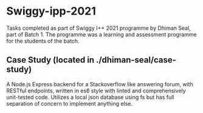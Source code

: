 # Swiggy-ipp-2021

Tasks completed as part of Swiggy I++ 2021 programme by Dhiman Seal, part of Batch 1. The programme was a learning and assessment programme for the students of the batch.

## Case Study (located in ./dhiman-seal/case-study)

A Node.js Express backend for a Stackoverflow like answering forum, with RESTful endpoints, written in es6 style with linted and comprehensively unit-tested code. Utilizes a local json database using fs but has full separation of concern to implement anything else.
